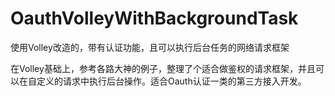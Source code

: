 # OauthVolleyWithBackgroundTask
使用Volley改造的，带有认证功能，且可以执行后台任务的网络请求框架

   在Volley基础上，参考各路大神的例子，整理了个适合做鉴权的请求框架，并且可以在自定义的请求中执行后台操作。适合Oauth认证一类的第三方接入开发。
